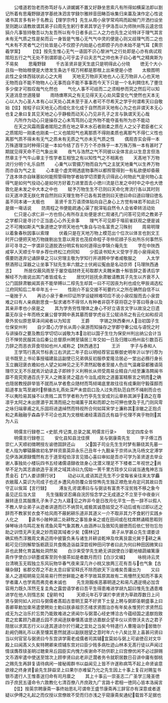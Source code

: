 <!-- { "loadSidebar": true } -->
　　公嗜道若饴老而弥笃好与人讲娓娓不置又好静坐思索凡有所得如横渠法即以劄记所着有思庵野録道学基统洙泗言学録尔雅辨音田畴百咏集归来藁及演作定心性说诸书其言多有补于名教云【理学宗传】先生从周小泉学常鸡鸣而起候门开洒扫设坐至则跪以请教故谓其弟子曰周先生躬行孝弟其学近于伊洛吾以为师陜州陈云逵忠信狷介凡事皆持敬吾以为友吾所以有今日者多此二人之力也先生之论特详于理气其言未有无气质之性是矣而云一身皆是气惟心无气气中灵的便是心则又歧理气而二之也气未有不灵者气之行处皆是心不仅腔子内始是心也即腔子内亦未始不是气耳【黄宗羲学案】
　　【佳】按先生惟心无气一语固不识心黎洲气之行处即是心亦有病试观隂阳五行之气无处不到谓即是心可乎孟子曰夫志气之帅也朱子曰心者气之精爽斯为不易矣
　　思庵野録
　　千古圣贤非是天生底只是明得此心分晓
　　徳无个大小且指一物始根便是大徳发生条达千枝万柯都是那根上出来便是小徳
　　太极图明此性之全体西铭状此心之大用
　　天地无万物非天地也人心无万物非人心也天地无物而自不能不物物人心无事而自不能不事事而今天下只是一个名利闗住札了壅住多少俊才可胜叹哉气化然也
　　气化人事不可歧而二之须相参而究之然后可以知天道消息世道隆替
　　雨旸燠寒风之有无见得天无心处风雷变化气使然也天本无心以人为心圣人本有心以天处心其未至于圣人者可不尽希天之学乎何谓希天曰自敬始【佳】按程子曰天地无心而成化言化成于自然而非天地有心为之也非谓天本无心也复之彖曰复其见天地之心乎静极而动天心乃见非孔子之言与孰谓天无心哉
　　凡所作为动心只是操存之心未笃笃则心定外物不能夺虽有所为亦不能动
　　在天之风霜雨露者隂阳之质在地之草木水石者刚柔之质在人之父子君臣者仁义之质隂阳一刚柔也刚柔一仁义也隂阳气也离那质不得刚柔质也离那气不得仁义性也离那气质不得未有无气之质未有无质之气亦未无气质之性
　　偶观杏实会得一本万殊道理当时种得只是一本如今结了百千万个不亦殊乎一本万殊万殊一本有甚时了期就见得天命不已气象出来
　　夜气与浩然之气不同彼以全体言此以生息言但浩然章主于气牛山章主于性学者互相攷之有以知性气之不相离也
　　天髙地下万物流行分明个礼乐自然
　　心乗气以管摄万物而自为气之主犹天地乗气以生养万物而亦自为气之主
　　心本是个虚灵明透底物事所以都照管得到一有私欲便却昏蔽了连本体亦自昧塞如何能照管得物学者始学切须要先识得此心何物此气是何物心主得气是如何气役动心是如何方好着力进里靣去小徳川流是已发之中时中之中也大徳敦化是未发之中大本之中也
　　赋予万物生生不已则曰天命化育流行各以其时则曰天道冲漠无朕化育自然则曰天理生物不已各有其徳则曰天徳曰命曰道曰理曰徳名虽不同本诸一太极也
　　圣贤千言万语须体贴向自己身心上方觉有味若不如此只是做一塲话说
　　防周程之书便能疏通心渠了脱滓垢自然令人会省牵转活动处
　　仁只是心求仁非一方也但心有所存主处便是求仁观诸孔门问答可见师之教弟子之学都只是寻讨个正当底心心外无余事
　　理气不可见即于堦前雀跃观之便是诚之不可掩如斯夫气象道徳之学师天地也气象自与功名富贵之习殊别
　　周易明理以着象春秋因事以索理
　　伏羲只是在天地万物上模范出个位次以体言也到文王时开口便把天地万物拨剔出生意以用言也茂叔命程子寻仲尼顔子乐处所乐何事然乐非可寻寻之一字谓非见道脱洒分明实有如何道得出李锦介庵先生
　　字在中陜西咸寜人天顺壬午举乡荐仕终松江府同知
　　少孤读书知大义受学于周小泉得闻先儒要防遂弃记诵辞章之习以穷理主敬为学知行并进闗中学者咸敬服之
　　入太学祭酒邢让深器之让坐事下狱先生率六舘之士伏阙讼寃由是名动京师【马理陜西通志】
　　所居仅蔽风雨至于屡空临财终无茍取郡大夫餽米数十斛皆辞之善诱后学解经不为凿说出其门者皆成名士
　　居忧时廵抚余肃敏请教其子先生以齐衰不入公门固辞肃敏闻其丧不能举赙以二椁先生却其一曰不可因丧为利也成化甲辰谒选松江府同知后二年卒年五十一
　　性刚介不妄交接不茍要约义之所在确然自信不以一毫挫于人
　　再访小泉于秦州印证所学设疑辨难叩应不讹小泉叹服而去小泉尝难之曰有人亲病剧思食一梨求诸市不得邻人有种者非窃不获将窃之乎答曰辱身以及其亲非孝也小泉是之
　　其为学务穷性理体之身心不好立语言文字以故没之日遗藁无存没十年而杨文襄公督学闗中表其墓而督学虎谷王公赋诗吊之有云化如和叔词章外贫似原思草泽间闻者以为知言
　　王爵
　　字锡之陜西秦州人治初国子生仕保安州判
　　自少潜心力学长从周小泉游而知操存之学郡守秦公纮与语恱之时与讲操存之要及教后学切切以诚敬为本治初以国子生仕为保安州判出纳公会计当日不惮劳民服其治后秦公总督原州聘至镇居三年交如一日及归赠以杨州盐引数百石力辞之而恶衣菲食坦如也州人咸称之【陜西通志】
　　王沂
　　字子与泰和人
　　王学笃行髙风节标表江右洪武二年子启以明经荐官监察御史明年沂以学行荐为说书既至上书论事授福建盐运副使已兄弟俱反初服恭爱隆洽居必一堂出必鴈行身长玉立巍冠褒衣襜如也人望之如神见之无不肃然起敬者至接人色庄气温雍容都雅语简理尽又无不乐就焉沂幼读孟子即辨于义利稍长从师受周易业精自六经至濂洛闗闽书靡不竟究旁通百氏于天人之微圣贤之蕴古今治乱成败之道蓄富精察言之明而之确也隠居教授辟举皆不就而从学者愈众随材而笃倾竭底里故往往有成秉刚守毅葆醇而蹈道孝友笃至嵗时祭循古礼燕处深严未尝启口及人过失而轨范自然不绳削而合也不以夷险易其操不以贵贱二其节学者称为竹亭先生安成刘云章称其渊乎酒之在尊凛乎太阿之未出匣灂乎其清而挹之勿竭薰乎其和而即之勿可狎也使及于孔门则风雩之咏归端章甫之礼乐固将进退绰然而特视所合何如耳宋学士濂称其涂辙之正抱贞和之素融融乎森森乎不可企也其为文根柢诸经濡涵百氏有益乎伦理不爽乎物则其为人云





　　明儒言行録卷二
<史部,传记类,总录之属,明儒言行录>
　　钦定四库全书
　　明儒言行録卷三
　　安化县知县沈佳撰
　　吴与弼康斋先生
　　字子傅江西崇仁人天顺初徴聘授左谕徳固辞还山
　　父国子司业先生生时梦有藤绕其先墓一老人指为攀辕藤故初名梦祥资禀英异永乐己丑年十九觐亲于京师从洗马杨文定溥学见伊洛渊源録慨然有志于道至程伯淳言见猎心喜曰审如是吾亦可学为圣贤遂去举业谢人事独处小楼玩四书五经诸儒语録收敛身心沈潜义理足不下楼者二年视世之尚举不足为其志直欲造乎圣贤之域其诗曰九仭始一篑千里方跬歩又曰诚当通鬼神志当贯金石【门人娄谅撰行状】
　　动必以礼或诮其迂先生不少变每省亲往来太学麤衣敝履人莫识为司成子也还乡遭风舟防覆众皆惊怖先生独正襟危坐舟定问其故曰吾守正以俟耳【言行録】
　　溥友孔谔谓溥曰与与弼谈有富贵不淫贫贱不移之象今虽见迂后当大显
　　先生强毅坚忍痛自浣厉恒念学之无成道之不立至于中夜奋兴展转逹旦其服膺孔子朱子之为人寤见之昨非今是日改月化平生一色一辞不以假人不教人举业弟子从逰者讲道而已不纳贽礼或极其诚恳姑受之不动后或有过即以还之辞而不教家贫衣食不给风雨不蔽躬耕乐道非其道义一介不取非其力不食躬行实践乡人化之
　　读书小陂种湖二处耕牧之事皆身亲之或在田间或在枕席黙诵精思暇则弹琴咏诗鸟鸣花发有鸢鱼风雩气象其教人由涵养以及致知先据徳而后依仁唘勿忘勿助之训悟无声无臭之妙而窥其域者少矣【儒林记】
　　弟子从学甚众先生谓娄谅确实杨杰淳雅周文勇迈雨中披簑负耒与诸生并耕谈乾坤及坎离艮震兊巽于耕之耒耜可见归则解犂饭粝蔬豆共食晚造诣益深尝视种田问学者曰此为何曰种田因微笑曰非也此賛化育盖触处洞然矣
　　白沙来受学先生絶无讲説使白沙劚地植蔬编篱康斋作字使白沙研墨或客至则令接茶如是者数月而归【白沙文编】
　　咏桃诗云灵台清暁玉无瑕独立东风玩物华春气夜来深几许小桃又放两三花有吾与也气象【古穰杂録】省郡交荐之不赴太息曰宦官释氏不除而欲天下治难矣吾庸出为
　　又曰圣人之道昭眀易见简易易行然世鲜能之者不学故耳原其故有二焉懵然无知而不事夫学者庸人也学焉而弗克者未诚也
　　先生刚毅疾恶慕眀道之和易凡遇逆境必加含容用力既久浑然无复圭角之露尝语学者曰吾平生得患难进学胡九韶曰惟先生遇患难进学在他人则惰志矣【皇眀书】
　　天顺元年石亨谋扵李贤贤为草疏荐数日上问贤与弼何如人对曰与弼儒者髙蹈古昔眀王莫不好贤下士皇上聘与弼即圣朝盛事上曰善卿草勅加束帛遣使聘处士勅曰朕承祖宗丕绪求贤图治亦有年矣永惟劳扵求贤然后成无为之治乐扵忘势乃能致难进之贤闻尔与弼潜心经史博洽古今蕴经国之逺猷抱致君之宏畧顾乃嘉遯丘园不求闻逹朕眷懐髙谊思访嘉猷企望丰仪以资啓沃夫古之君子隠居以求其志行义以逹其道谅尔扵行藏之宜处之当矣今特遣行人曹隆诣尔居徴尔赴阙仍赐礼币以表至懐其恵然就道以副朕翘望之意时年六十八矣比至上喜甚问贤曰当以何官官与弼贤曰今东宫讲学需老成儒者司其辅宜莫如与弼上可谕徳召对文华殿上曰闻髙义久矣特聘卿来烦辅东宫对曰臣少贱多病杜迹山林本无髙行徒以声闻过情误膺荐牍圣眀过聴束帛丘园臣实内愧力疾谢命不防供职上曰宫僚优闲不必过辞赐文币酒牢遣中使送至馆次上顾李贤曰此老非迂濶者务令就职居数日召讲中庸有御桃之赐先生再辞复请待病闲一接秘阁群书以益闻见上皆不许遂称病笃不起上命贤谕意欲禄之终身贤谕先生辞益坚上曰果尔亦难留乃允之先生因上十事上复召对赐玺书银币遣行人王惟善送归命有司月廪之
　　其上十事云一崇圣志二广圣学三隆圣徳四子庶民五谨命令六敦教化七清百僚八齐庶政九广言路十君相一徳同心皆本洛闽言
　　【佳】按英宗聘康斋一事终始恩礼可谓帝王盛节康斋再三辞官亦有深意或者遂疑以伊傅之礼起之而仅授以宫僚故不受而归亦浅之乎窥康斋矣通纪载皆不足据也
